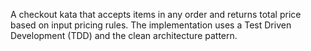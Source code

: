 A checkout kata that accepts items in any order and returns total price based on input pricing rules. The implementation uses a Test Driven Development (TDD) and the clean architecture pattern.
